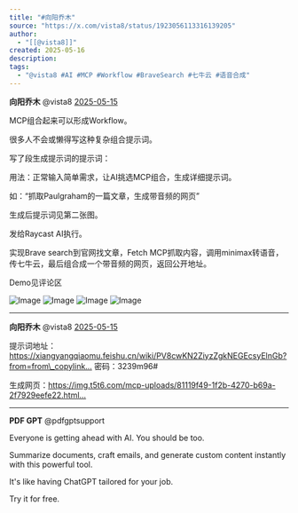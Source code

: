 ```yaml
---
title: "#向阳乔木"
source: "https://x.com/vista8/status/1923056113316139205"
author:
  - "[[@vista8]]"
created: 2025-05-16
description:
tags:
  - "@vista8 #AI #MCP #Workflow #BraveSearch #七牛云 #语音合成"
---
```

**向阳乔木** @vista8 [2025-05-15](https://x.com/vista8/status/1923056113316139205)

MCP组合起来可以形成Workflow。

很多人不会或懒得写这种复杂组合提示词。

写了段生成提示词的提示词：

用法：正常输入简单需求，让AI挑选MCP组合，生成详细提示词。

如：“抓取Paulgraham的一篇文章，生成带音频的网页”

生成后提示词见第二张图。

发给Raycast AI执行。

实现Brave search到官网找文章，Fetch MCP抓取内容，调用minimax转语音，传七牛云，最后组合成一个带音频的网页，返回公开地址。

Demo见评论区

![Image](https://pbs.twimg.com/media/GrAO6KpWAAkYtPK?format=jpg&name=large) ![Image](https://pbs.twimg.com/media/GrAQmEuXoAAcXc4?format=jpg&name=large) ![Image](https://pbs.twimg.com/media/GrAQrblWEAApCwq?format=jpg&name=large) ![Image](https://pbs.twimg.com/media/GrAQuh0bAAA1rBK?format=jpg&name=large)

---

**向阳乔木** @vista8 [2025-05-15](https://x.com/vista8/status/1923056783318229444)

提示词地址：https://xiangyangqiaomu.feishu.cn/wiki/PV8cwKN2ZiyzZgkNEGEcsyElnGb?from=from\_copylink… 密码：3239m96#

生成网页：https://img.t5t6.com/mcp-uploads/81119f49-1f2b-4270-b69a-2f7929eefe22.html…

---

**PDF GPT** @pdfgptsupport

Everyone is getting ahead with AI. You should be too.

Summarize documents, craft emails, and generate custom content instantly with this powerful tool.

It's like having ChatGPT tailored for your job.

Try it for free.
